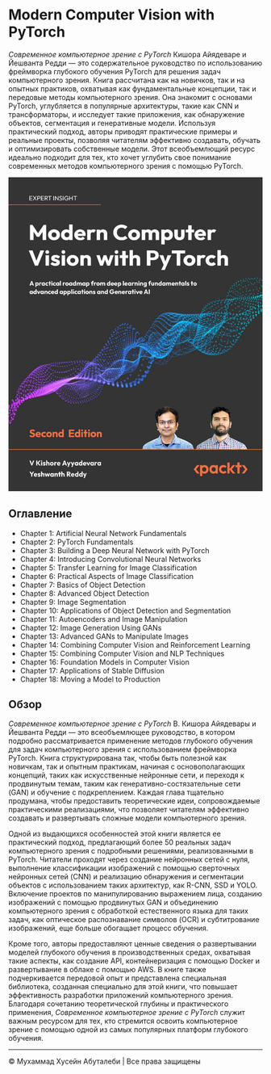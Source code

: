 <!-- ©©©©©©©©©©©©©©©©©©©©©©©© All Rights Are Reserved By Muhammad Husain Abootalebi ©©©©©©©©©©©©©©©©©©©©©©©©©©©©©©©©©© -->

# Modern Computer Vision with PyTorch

*Современное компьютерное зрение с PyTorch* Кишора Айядеваре и Йешванта Редди — это содержательное руководство по использованию фреймворка глубокого обучения PyTorch для решения задач компьютерного зрения. Книга рассчитана как на новичков, так и на опытных практиков, охватывая как фундаментальные концепции, так и передовые методы компьютерного зрения. Она знакомит с основами PyTorch, углубляется в популярные архитектуры, такие как CNN и трансформаторы, и исследует такие приложения, как обнаружение объектов, сегментация и генеративные модели. Используя практический подход, авторы приводят практические примеры и реальные проекты, позволяя читателям эффективно создавать, обучать и оптимизировать собственные модели. Этот всеобъемлющий ресурс идеально подходит для тех, кто хочет углубить свое понимание современных методов компьютерного зрения с помощью PyTorch.

![Modern Computer Vision with PyTorch](../../assets/Books/Book%20Covers/0%20-%201%20-%20Computer%20Vision%20with%20PyTorch.jpg)

## Оглавление

- Chapter 1: Artificial Neural Network Fundamentals
- Chapter 2: PyTorch Fundamentals
- Chapter 3: Building a Deep Neural Network with PyTorch
- Chapter 4: Introducing Convolutional Neural Networks
- Chapter 5: Transfer Learning for Image Classification
- Chapter 6: Practical Aspects of Image Classification
- Chapter 7: Basics of Object Detection
- Chapter 8: Advanced Object Detection
- Chapter 9: Image Segmentation
- Chapter 10: Applications of Object Detection and Segmentation
- Chapter 11: Autoencoders and Image Manipulation
- Chapter 12: Image Generation Using GANs
- Chapter 13: Advanced GANs to Manipulate Images
- Chapter 14: Combining Computer Vision and Reinforcement Learning
- Chapter 15: Combining Computer Vision and NLP Techniques
- Chapter 16: Foundation Models in Computer Vision
- Chapter 17: Applications of Stable Diffusion
- Chapter 18: Moving a Model to Production

## Обзор

*Современное компьютерное зрение с PyTorch* В. Кишора Айядевары и Йешванта Редди — это всеобъемлющее руководство, в котором подробно рассматривается применение методов глубокого обучения для задач компьютерного зрения с использованием фреймворка PyTorch. Книга структурирована так, чтобы быть полезной как новичкам, так и опытным практикам, начиная с основополагающих концепций, таких как искусственные нейронные сети, и переходя к продвинутым темам, таким как генеративно-состязательные сети (GAN) и обучение с подкреплением. Каждая глава тщательно продумана, чтобы предоставить теоретические идеи, сопровождаемые практическими реализациями, что позволяет читателям эффективно создавать и развертывать сложные модели компьютерного зрения.

Одной из выдающихся особенностей этой книги является ее практический подход, предлагающий более 50 реальных задач компьютерного зрения с подробными решениями, реализованными в PyTorch. Читатели проходят через создание нейронных сетей с нуля, выполнение классификации изображений с помощью сверточных нейронных сетей (CNN) и реализацию обнаружения и сегментации объектов с использованием таких архитектур, как R-CNN, SSD и YOLO. Включение проектов по манипулированию выражением лица, созданию изображений с помощью продвинутых GAN и объединению компьютерного зрения с обработкой естественного языка для таких задач, как оптическое распознавание символов (OCR) и субтитрование изображений, еще больше обогащает процесс обучения.

Кроме того, авторы предоставляют ценные сведения о развертывании моделей глубокого обучения в производственных средах, охватывая такие аспекты, как создание API, контейнеризация с помощью Docker и развертывание в облаке с помощью AWS. В книге также подчеркивается передовой опыт и представлена ​​специальная библиотека, созданная специально для этой книги, что повышает эффективность разработки приложений компьютерного зрения. Благодаря сочетанию теоретической глубины и практического применения, *Современное компьютерное зрение с PyTorch* служит важным ресурсом для тех, кто стремится освоить компьютерное зрение с помощью одной из самых популярных платформ глубокого обучения.

---

© Мухаммад Хусейн Абуталеби | Все права защищены

<!-- ©©©©©©©©©©©©©©©©©©©©©©©© All Rights Are Reserved By Muhammad Husain Abootalebi ©©©©©©©©©©©©©©©©©©©©©©©©©©©©©©©©©© -->
